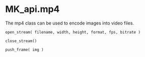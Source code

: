 # MK_api.mp4

The mp4 class can be used to encode images into video files.
```
open_stream( filename, width, height, format, fps, bitrate )
```
```
close_stream()
```
```
push_frame( img )
```
